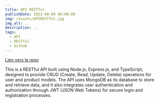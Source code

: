 ```yaml
---
title: API RESTful
publishDate: 2023-08-04 00:00:00
img: /assets/APIRESTful.jpg
img_alt: ..
description: ..
tags:
  - API
  - RESTful
  - Github
---
```


[Lien vers le repo](https://github.com/Gregory-Lameyeur/Api-REST-User-Product-NodeJS.git)

This is a RESTful API built using Node.js, Express.js, and TypeScript, designed to provide CRUD (Create, Read, Update, Delete) operations for user and product models. The API uses MongoDB as its database to store and retrieve data, and it also integrates user authentication and authorization through JWT (JSON Web Tokens) for secure login and registration processes.

